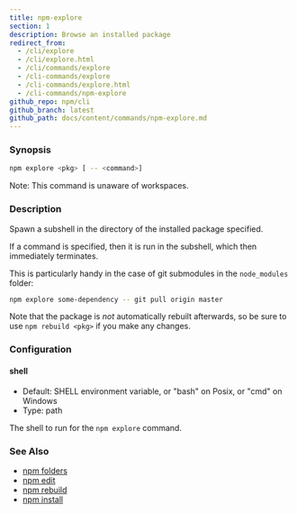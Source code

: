 ```yaml
---
title: npm-explore
section: 1
description: Browse an installed package
redirect_from:
  - /cli/explore
  - /cli/explore.html
  - /cli/commands/explore
  - /cli-commands/explore
  - /cli-commands/explore.html
  - /cli-commands/npm-explore
github_repo: npm/cli
github_branch: latest
github_path: docs/content/commands/npm-explore.md
---
```


### Synopsis

```bash
npm explore <pkg> [ -- <command>]
```

Note: This command is unaware of workspaces.

### Description

Spawn a subshell in the directory of the installed package specified.

If a command is specified, then it is run in the subshell, which then
immediately terminates.

This is particularly handy in the case of git submodules in the
`node_modules` folder:

```bash
npm explore some-dependency -- git pull origin master
```

Note that the package is *not* automatically rebuilt afterwards, so be
sure to use `npm rebuild <pkg>` if you make any changes.

### Configuration

#### shell

* Default: SHELL environment variable, or "bash" on Posix, or "cmd" on
  Windows
* Type: path

The shell to run for the `npm explore` command.

### See Also

* [npm folders](/cli/v7/configuring-npm/folders)
* [npm edit](/cli/v7/commands/npm-edit)
* [npm rebuild](/cli/v7/commands/npm-rebuild)
* [npm install](/cli/v7/commands/npm-install)
